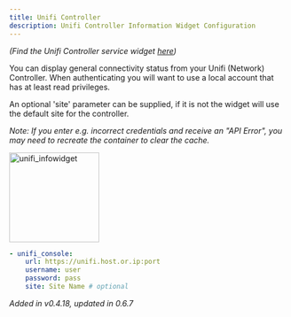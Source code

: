 ```yaml
---
title: Unifi Controller
description: Unifi Controller Information Widget Configuration
---
```


_(Find the Unifi Controller service widget [here](../services/unifi-controller.md))_

You can display general connectivity status from your Unifi (Network) Controller. When authenticating you will want to use a local account that has at least read privileges.

An optional 'site' parameter can be supplied, if it is not the widget will use the default site for the controller.

_Note: If you enter e.g. incorrect credentials and receive an "API Error", you may need to recreate the container to clear the cache._

<img width="162" alt="unifi_infowidget" src="https://user-images.githubusercontent.com/4887959/197706832-f5a8706b-7282-4892-a666-b7d999752562.png">

```yaml
- unifi_console:
    url: https://unifi.host.or.ip:port
    username: user
    password: pass
    site: Site Name # optional
```

_Added in v0.4.18, updated in 0.6.7_
